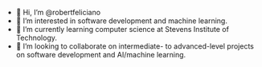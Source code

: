 - 👋 Hi, I’m @robertfeliciano
- 👀 I’m interested in software development and machine learning.
- 🌱 I’m currently learning computer science at Stevens Institute of Technology.
- 💞️ I’m looking to collaborate on intermediate- to advanced-level projects on software development and AI/machine learning.

<!---
robertfeliciano/robertfeliciano is a ✨ special ✨ repository because its `README.md` (this file) appears on your GitHub profile.
You can click the Preview link to take a look at your changes.
--->
